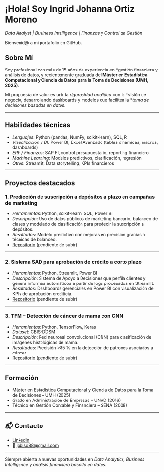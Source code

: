 # ¡Hola! Soy Ingrid Johanna Ortiz Moreno

*Data Analyst | Business Intelligence | Finanzas y Control de Gestión*

Bienvenid@ a mi portafolio en GitHub.  
##  Sobre Mí

Soy profesional con más de 15 años de experiencia en *gestión financiera y análisis de datos, y recientemente graduada del **Máster en Estadística Computacional y Ciencia de Datos para la Toma de Decisiones (UMH, 2025)**.  

Mi propuesta de valor es unir la *rigurosidad analítica* con la *visión de negocio, desarrollando dashboards y modelos que faciliten la **toma de decisiones basadas en datos*.

---

##  Habilidades técnicas

- *Lenguajes*: Python (pandas, NumPy, scikit-learn), SQL, R  
- *Visualización y BI*: Power BI, Excel Avanzado (tablas dinámicas, macros, dashboards)  
- *ERP / Finanzas*: SAP FI, control presupuestario, reporting financiero  
- *Machine Learning*: Modelos predictivos, clasificación, regresión  
- *Otros*: Streamlit, Data storytelling, KPIs financieros  

---

##  Proyectos destacados

### 1. Predicción de suscripción a depósitos a plazo en campañas de marketing
- *Herramientas*: Python, scikit-learn, SQL, Power BI  
- *Descripción*: Uso de datos públicos de marketing bancario, balanceo de clases y modelado de clasificación para predecir la suscripción a depósitos.  
- *Resultados*: Modelo predictivo con mejoras en precisión gracias a técnicas de balanceo.  
- [Repositorio](#) (pendiente de subir)

---

### 2. Sistema SAD para aprobación de crédito a corto plazo
- *Herramientas*: Python, Streamlit, Power BI  
- *Descripción*: Sistema de Apoyo a Decisiones que perfila clientes y genera informes automáticos a partir de logs procesados en Streamlit.  
- *Resultados*: Dashboards gerenciales en Power BI con visualización de KPIs de aprobación crediticia.  
- [Repositorio](#) (pendiente de subir)

---

### 3. TFM – Detección de cáncer de mama con CNN
- *Herramientas*: Python, TensorFlow, Keras  
- *Dataset*: CBIS-DDSM  
- *Descripción*: Red neuronal convolucional (CNN) para clasificación de imágenes histológicas de mama.  
- *Resultados*: Precisión >85 % en la detección de patrones asociados a cáncer.  
- [Repositorio](#) (pendiente de subir)

---

##  Formación
- Máster en Estadística Computacional y Ciencia de Datos para la Toma de Decisiones – UMH (2025)  
- Grado en Administración de Empresas – UNAD (2016)  
- Técnico en Gestión Contable y Financiera – SENA (2008)  

---

## 📬 Contacto
- [LinkedIn](https://www.linkedin.com/in/ingridortizmoreno/)  
- 📧 jobiso88@gmail.com  

---

 Siempre abierta a nuevas oportunidades en *Data Analytics, Business Intelligence y análisis financiero basado en datos*.
